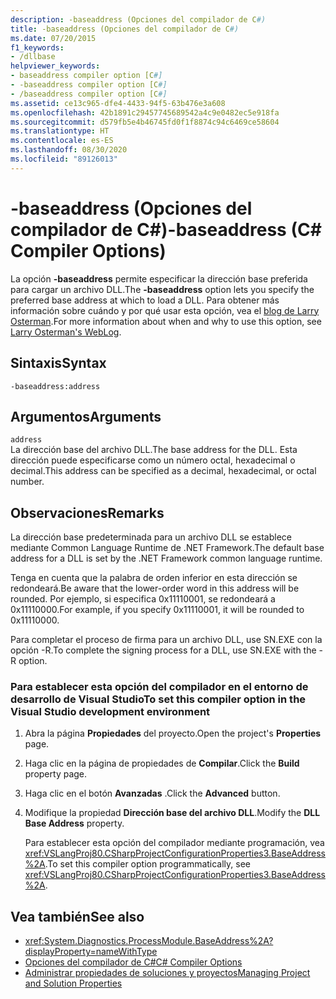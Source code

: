 ```yaml
---
description: -baseaddress (Opciones del compilador de C#)
title: -baseaddress (Opciones del compilador de C#)
ms.date: 07/20/2015
f1_keywords:
- /dllbase
helpviewer_keywords:
- baseaddress compiler option [C#]
- -baseaddress compiler option [C#]
- /baseaddress compiler option [C#]
ms.assetid: ce13c965-dfe4-4433-94f5-63b476e3a608
ms.openlocfilehash: 42b1891c29457745689542a4c9e0482ec5e918fa
ms.sourcegitcommit: d579fb5e4b46745fd0f1f8874c94c6469ce58604
ms.translationtype: HT
ms.contentlocale: es-ES
ms.lasthandoff: 08/30/2020
ms.locfileid: "89126013"
---
```

# <a name="-baseaddress-c-compiler-options"></a><span data-ttu-id="6e74d-103">-baseaddress (Opciones del compilador de C#)</span><span class="sxs-lookup"><span data-stu-id="6e74d-103">-baseaddress (C# Compiler Options)</span></span>
<span data-ttu-id="6e74d-104">La opción **-baseaddress** permite especificar la dirección base preferida para cargar un archivo DLL.</span><span class="sxs-lookup"><span data-stu-id="6e74d-104">The **-baseaddress** option lets you specify the preferred base address at which to load a DLL.</span></span> <span data-ttu-id="6e74d-105">Para obtener más información sobre cuándo y por qué usar esta opción, vea el [blog de Larry Osterman](https://docs.microsoft.com/archive/blogs/larryosterman/why-should-i-even-bother-to-use-dlls-in-my-system).</span><span class="sxs-lookup"><span data-stu-id="6e74d-105">For more information about when and why to use this option, see [Larry Osterman's WebLog](https://docs.microsoft.com/archive/blogs/larryosterman/why-should-i-even-bother-to-use-dlls-in-my-system).</span></span>  
  
## <a name="syntax"></a><span data-ttu-id="6e74d-106">Sintaxis</span><span class="sxs-lookup"><span data-stu-id="6e74d-106">Syntax</span></span>  
  
```console  
-baseaddress:address  
```  
  
## <a name="arguments"></a><span data-ttu-id="6e74d-107">Argumentos</span><span class="sxs-lookup"><span data-stu-id="6e74d-107">Arguments</span></span>  
 `address`  
 <span data-ttu-id="6e74d-108">La dirección base del archivo DLL.</span><span class="sxs-lookup"><span data-stu-id="6e74d-108">The base address for the DLL.</span></span> <span data-ttu-id="6e74d-109">Esta dirección puede especificarse como un número octal, hexadecimal o decimal.</span><span class="sxs-lookup"><span data-stu-id="6e74d-109">This address can be specified as a decimal, hexadecimal, or octal number.</span></span>  
  
## <a name="remarks"></a><span data-ttu-id="6e74d-110">Observaciones</span><span class="sxs-lookup"><span data-stu-id="6e74d-110">Remarks</span></span>  
 <span data-ttu-id="6e74d-111">La dirección base predeterminada para un archivo DLL se establece mediante Common Language Runtime de .NET Framework.</span><span class="sxs-lookup"><span data-stu-id="6e74d-111">The default base address for a DLL is set by the .NET Framework common language runtime.</span></span>  
  
 <span data-ttu-id="6e74d-112">Tenga en cuenta que la palabra de orden inferior en esta dirección se redondeará.</span><span class="sxs-lookup"><span data-stu-id="6e74d-112">Be aware that the lower-order word in this address will be rounded.</span></span> <span data-ttu-id="6e74d-113">Por ejemplo, si especifica 0x11110001, se redondeará a 0x11110000.</span><span class="sxs-lookup"><span data-stu-id="6e74d-113">For example, if you specify 0x11110001, it will be rounded to 0x11110000.</span></span>  
  
 <span data-ttu-id="6e74d-114">Para completar el proceso de firma para un archivo DLL, use SN.EXE con la opción -R.</span><span class="sxs-lookup"><span data-stu-id="6e74d-114">To complete the signing process for a DLL, use SN.EXE with the -R option.</span></span>  
  
### <a name="to-set-this-compiler-option-in-the-visual-studio-development-environment"></a><span data-ttu-id="6e74d-115">Para establecer esta opción del compilador en el entorno de desarrollo de Visual Studio</span><span class="sxs-lookup"><span data-stu-id="6e74d-115">To set this compiler option in the Visual Studio development environment</span></span>  
  
1. <span data-ttu-id="6e74d-116">Abra la página **Propiedades** del proyecto.</span><span class="sxs-lookup"><span data-stu-id="6e74d-116">Open the project's **Properties** page.</span></span>  
  
2. <span data-ttu-id="6e74d-117">Haga clic en la página de propiedades de **Compilar**.</span><span class="sxs-lookup"><span data-stu-id="6e74d-117">Click the **Build** property page.</span></span>  
  
3. <span data-ttu-id="6e74d-118">Haga clic en el botón **Avanzadas** .</span><span class="sxs-lookup"><span data-stu-id="6e74d-118">Click the **Advanced** button.</span></span>  
  
4. <span data-ttu-id="6e74d-119">Modifique la propiedad **Dirección base del archivo DLL**.</span><span class="sxs-lookup"><span data-stu-id="6e74d-119">Modify the **DLL Base Address** property.</span></span>  
  
     <span data-ttu-id="6e74d-120">Para establecer esta opción del compilador mediante programación, vea <xref:VSLangProj80.CSharpProjectConfigurationProperties3.BaseAddress%2A>.</span><span class="sxs-lookup"><span data-stu-id="6e74d-120">To set this compiler option programmatically, see <xref:VSLangProj80.CSharpProjectConfigurationProperties3.BaseAddress%2A>.</span></span>  
  
## <a name="see-also"></a><span data-ttu-id="6e74d-121">Vea también</span><span class="sxs-lookup"><span data-stu-id="6e74d-121">See also</span></span>

- <xref:System.Diagnostics.ProcessModule.BaseAddress%2A?displayProperty=nameWithType>
- [<span data-ttu-id="6e74d-122">Opciones del compilador de C#</span><span class="sxs-lookup"><span data-stu-id="6e74d-122">C# Compiler Options</span></span>](./index.md)
- [<span data-ttu-id="6e74d-123">Administrar propiedades de soluciones y proyectos</span><span class="sxs-lookup"><span data-stu-id="6e74d-123">Managing Project and Solution Properties</span></span>](/visualstudio/ide/managing-project-and-solution-properties)
